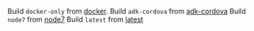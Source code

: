 Build `docker-only` from [docker](docker).
Build `adk-cordova` from [adk-cordova](adk-cordova)
Build `node7` from [node7](node7)
Build `latest` from [latest](latest)
